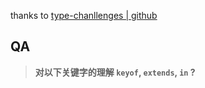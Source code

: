 thanks to [type-chanllenges | github](https://github.com/type-challenges/type-challenges)

## QA

> **对以下关键字的理解 `keyof`, `extends`, `in` ?**


